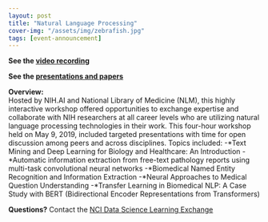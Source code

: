 ```yaml
---
layout: post
title: "Natural Language Processing"
cover-img: "/assets/img/zebrafish.jpg"
tags: [event-announcement]
---
```



**See the [video recording](https://cbiit.webex.com/cbiit/ldr.php?RCID=4c707137da66fb8658db594791b06b07)**

**See the [presentations and papers](https://ncihub.org/groups/nihai/seminars/nlp)**

**Overview:**  
Hosted by NIH.AI and National Library of Medicine (NLM), this highly interactive workshop offered opportunities to exchange expertise and collaborate with NIH researchers at all career levels who are utilizing natural language processing technologies in their work. This four-hour workshop held on May 9, 2019, included targeted presentations with time for open discussion among peers and across disciplines. Topics included:
-*Text Mining and Deep Learning for Biology and Healthcare: An Introduction
-*Automatic information extraction from free-text pathology reports using multi-task convolutional neural networks
-*Biomedical Named Entity Recognition and Information Extraction
-*Neural Approaches to Medical Question Understanding
-*Transfer Learning in Biomedical NLP: A Case Study with BERT (Bidirectional Encoder Representations from Transformers) 


**Questions?** Contact the [NCI Data Science Learning Exchange](mailto:NCIDataScienceLearningExchange@mail.nih.gov)

